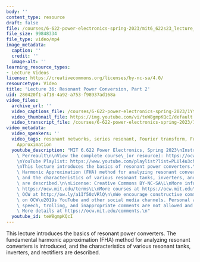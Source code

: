 ```yaml
---
body: ''
content_type: resource
draft: false
file: /courses/6-622-power-electronics-spring-2023/mit6_622s23_lecture_36_360p_16_9.mp4
file_size: 99848334
file_type: video/mp4
image_metadata:
  caption: ''
  credit: ''
  image-alt: ''
learning_resource_types:
- Lecture Videos
license: https://creativecommons.org/licenses/by-nc-sa/4.0/
resourcetype: Video
title: 'Lecture 36: Resonant Power Conversion, Part 2'
uid: 280420f1-af18-4a92-a753-f98937ad168a
video_files:
  archive_url: ''
  video_captions_file: /courses/6-622-power-electronics-spring-2023/1YtOhx0q4OF3UYOU7PZczixk6h-Sg-mDi_transcript.webvtt
  video_thumbnail_file: https://img.youtube.com/vi/teW8gmpKQcI/default.jpg
  video_transcript_file: /courses/6-622-power-electronics-spring-2023/1YtOhx0q4OF3UYOU7PZczixk6h-Sg-mDi_transcript.pdf
video_metadata:
  video_speakers: ''
  video_tags: resonant networks, series resonant, Fourier transform, Fundamental Harmonic
    Approximation
  youtube_description: "MIT 6.622 Power Electronics, Spring 2023\nInstructor: David\
    \ Perreault\n\nView the complete course\_(or resource): https://ocw.mit.edu/courses/6-622-power-electronics-spring-2023/\L\
    \nYouTube Playlist: https://www.youtube.com/playlist?list=PLUl4u3cNGP62UTc77mJoubhDELSC8lfR0\n\
    \nThis lecture introduces the basics of resonant power converters.\_The Fundamental\
    \ Harmonic Approximation (FHA) method for analyzing resonant converters is introduced,\
    \ and the characteristics of various resonant tanks, inverters, and rectifiers\
    \ are described.\n\nLicense: Creative Commons BY-NC-SA\L\nMore information at\
    \ https://ocw.mit.edu/terms\L\nMore courses at https://ocw.mit.edu\n\nSupport\
    \ OCW at http://ow.ly/a1If50zVRlQ\n\nWe encourage constructive comments and discussion\
    \ on OCW\u2019s YouTube and other social media channels. Personal attacks, hate\
    \ speech, trolling, and inappropriate comments are not allowed and may be removed.\
    \ More details at https://ocw.mit.edu/comments.\n"
  youtube_id: teW8gmpKQcI
---
```

This lecture introduces the basics of resonant power converters. The fundamental harmonic approximation (FHA) method for analyzing resonant converters is introduced, and the characteristics of various resonant tanks, inverters, and rectifiers are described.